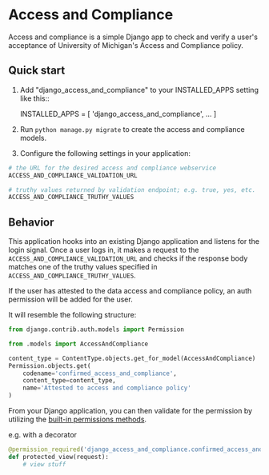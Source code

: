 # Access and Compliance

Access and compliance is a simple Django app to check and verify a
user's acceptance of University of Michigan's Access and Compliance
policy.

Quick start
-----------

1. Add "django_access_and_compliance" to your INSTALLED_APPS setting like this::

    INSTALLED_APPS = [
        'django_access_and_compliance',
        ...
    ]

2. Run `python manage.py migrate` to create the access and compliance models.

3. Configure the following settings in your application:

```python
# the URL for the desired access and compliance webservice
ACCESS_AND_COMPLIANCE_VALIDATION_URL

# truthy values returned by validation endpoint; e.g. true, yes, etc.
ACCESS_AND_COMPLIANCE_TRUTHY_VALUES
```

Behavior
-------

This application hooks into an existing Django application and listens for the login signal. Once a user logs in, it makes a request to the `ACCESS_AND_COMPLIANCE_VALIDATION_URL` and checks if the response body matches one of the truthy values specified in `ACCESS_AND_COMPLIANCE_TRUTHY_VALUES`.

If the user has attested to the data access and compliance policy, an auth permission will be added for the user.

It will resemble the following structure:

```python
from django.contrib.auth.models import Permission

from .models import AccessAndCompliance

content_type = ContentType.objects.get_for_model(AccessAndCompliance)
Permission.objects.get(
    codename='confirmed_access_and_compliance',
    content_type=content_type,
    name='Attested to access and compliance policy'
)
```

From your Django application, you can then validate for the permission by utilizing the [built-in permissions methods](https://docs.djangoproject.com/en/2.2/topics/auth/default/#permissions-and-authorization).

e.g. with a decorator

```python
@permission_required('django_access_and_compliance.confirmed_access_and_compliance', raise_exception=True)
def protected_view(request):
    # view stuff
```
